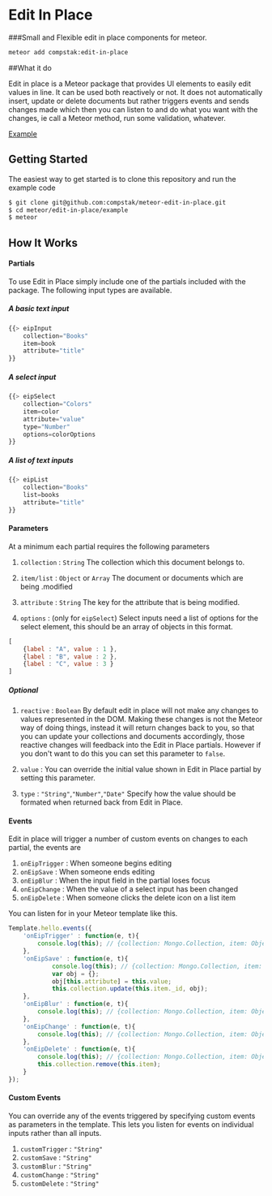 <!--
{% raw %}
 -->

# Edit In Place
###Small and Flexible edit in place components for meteor.

```sh
meteor add compstak:edit-in-place
```

##What it do

Edit in place is a Meteor package that provides UI elements to easily edit values in line. It can be used both reactively or not. It does not automatically insert, update or delete documents but rather triggers events and sends changes made which then you can listen to and do what you want with the changes, ie call a Meteor method, run some validation, whatever.

<a class="lead center" target="_blank" href="http://edit-in-place.meteor.com/
">Example</a>

## Getting Started

The easiest way to get started is to clone this repository and run the example code

```sh
$ git clone git@github.com:compstak/meteor-edit-in-place.git
$ cd meteor/edit-in-place/example
$ meteor
```

## How It Works

#### Partials

To use Edit in Place simply include one of the partials included with the package. The following input types are available.

##### A basic text input

```javascript
{{> eipInput
	collection="Books"
	item=book
	attribute="title"
}}
```

##### A select input

```javascript
{{> eipSelect
	collection="Colors"
	item=color
	attribute="value"
	type="Number"
	options=colorOptions
}}
```

##### A list of text inputs

```javascript
{{> eipList
	collection="Books"
	list=books
	attribute="title"
}}
```

#### Parameters

At a minimum each partial requires the following parameters

1. `collection` : `String` The collection which this document belongs to.
2. `item/list` : `Object` or `Array` The document or documents which are being .modified
3. `attribute` : `String` The key for the attribute that is being modified.

4. `options` : (only for `eipSelect`) Select inputs need a list of options for the select element, this should be an array of objects in this format.

```javascript
[
	{label : "A", value : 1 },
	{label : "B", value : 2 },
	{label : "C", value : 3 }
]
```

##### Optional

1. `reactive` : `Boolean` By default edit in place will not make any changes to values represented in the DOM. Making these changes is not the Meteor way of doing things, instead it will return changes back to you, so that you can update your collections and documents accordingly, those reactive changes will feedback into the Edit in Place partials. However if you don't want to do this you can set this parameter to `false`.

2. `value` : You can override the initial value shown in Edit in Place partial by setting this parameter.

3. `type` : `"String"`,`"Number"`,`"Date"` Specify how the value should be formated when returned back from Edit in Place.

#### Events

Edit in place will trigger a number of custom events on changes to each partial, the events are

1. `onEipTrigger` : When someone begins editing
2. `onEipSave` : When someone ends editing
3. `onEipBlur` : When the input field in the partial loses focus
4. `onEipChange` : When the value of a select input has been changed
5. `onEipDelete` : When someone clicks the delete icon on a list item

You can listen for in your Meteor template like this.

```javascript
Template.hello.events({
	'onEipTrigger' : function(e, t){
		console.log(this); // {collection: Mongo.Collection, item: Object, attribute: "title", value: "robin willis"}
	},
	'onEipSave' : function(e, t){
			console.log(this); // {collection: Mongo.Collection, item: Object, attribute: "title", value: "robin willis"}
			var obj = {};
			obj[this.attribute] = this.value;
			this.collection.update(this.item._id, obj);
	},
	'onEipBlur' : function(e, t){
		console.log(this); // {collection: Mongo.Collection, item: Object, attribute: "title", value: "robin willis"}
	},
	'onEipChange' : function(e, t){
		console.log(this); // {collection: Mongo.Collection, item: Object, attribute: "title", value: "robin willis"}
	},
	'onEipDelete' : function(e, t){
		console.log(this); // {collection: Mongo.Collection, item: Object, attribute: "title", value: "robin willis"}
		this.collection.remove(this.item);
	}
});
```
#### Custom Events

You can override any of the events triggered by specifying custom events as parameters in the template. This lets you listen for events on individual inputs rather than all inputs.

1. `customTrigger` : `"String"`
2. `customSave` : `"String"`
3. `customBlur` : `"String"`
4. `customChange` : `"String"`
5. `customDelete` : `"String"`


<!--
{% endraw %}
-->
